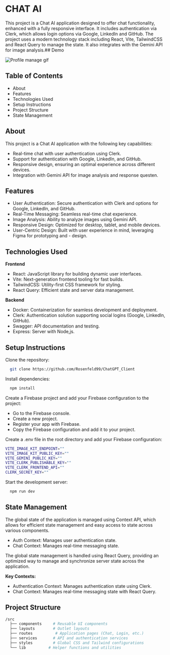 # CHAT AI

This project is a Chat AI application designed to offer chat functionality, enhanced with a fully responsive interface. It includes authentication via Clerk, which allows login options via Google, LinkedIn and GitHub. The project uses a modern technology stack including React, Vite, TailwindCSS and React Query to manage the state. It also integrates with the Gemini API for image analysis.## Demo

![Profile manage gif](https://res.cloudinary.com/djwetaeqt/image/upload/v1727816156/%D7%A2%D7%95%D7%AA%D7%A7_%D7%A9%D7%9C_cover_im2_wo0oej.png)


## Table of Contents

- About
- Features
- Technologies Used
- Setup Instructions
- Project Structure
- State Management



## About
This project is a Chat AI application with the following key capabilities:

- Real-time chat with user authentication using Clerk.
- Support for authentication with Google, LinkedIn, and GitHub.
- Responsive design, ensuring an optimal experience across different devices.
- Integration with Gemini API for image analysis and response questen.
## Features

- User Authentication: Secure authentication with Clerk and options for Google, LinkedIn, and GitHub.
- Real-Time Messaging: Seamless real-time chat experience.
- Image Analysis: Ability to analyze images using Gemini API.
- Responsive Design: Optimized for desktop, tablet, and mobile devices.
- User-Centric Design: Built with user experience in mind, leveraging Figma for prototyping and - design.


## Technologies Used

**Frontend**
- React: JavaScript library for building dynamic user interfaces.
- Vite: Next-generation frontend tooling for fast builds.
- TailwindCSS: Utility-first CSS framework for styling.
- React Query: Efficient state and server data management.


**Backend**
- Docker: Containerization for seamless development and deployment.
- Clerk: Authentication solution supporting social logins (Google, LinkedIn, GitHub).
- Swagger: API documentation and testing.
- Express: Server with Node,js.



## Setup Instructions

Clone the repository:

```bash
  git clone https://github.com/Rosenfeld99/ChatGPT_Client
```
Install dependencies:

```bash
  npm install
```

Create a Firebase project and add your Firebase configuration to the project:

- Go to the Firebase console.
- Create a new project.
- Register your app with Firebase.
- Copy the Firebase configuration and add it to your project.

Create a .env file in the root directory and add your Firebase configuration:

```bash
VITE_IMAGE_KIT_ENDPOINT=""
VITE_IMAGE_KIT_PUBLIC_KEY=""
VITE_GEMINI_PUBLIC_KEY=""
VITE_CLERK_PUBLISHABLE_KEY=""
VITE_CLERK_FRONTEND_API=""
CLERK_SECRET_KEY=""

```

Start the development server:

```bash
  npm run dev
```
## State Management

The global state of the application is managed using Context API, which allows for efficient state management and easy access to state across various components.

- Auth Context: Manages user authentication state.
- Chat Context: Manages real-time messaging state.


The global state management is handled using React Query, providing an optimized way to manage and synchronize server state across the application.

**Key Contexts:**
- Authentication Context: Manages authentication state using Clerk.
- Chat Context: Manages real-time messaging state with React Query.


## Project Structure
```bash
/src
  ├── components     # Reusable UI components
  ├── layouts        # Outlet layouts 
  ├── routes          # Application pages (Chat, Login, etc.)
  ├── services       # API and authentication services
  ├── styles         # Global CSS and Tailwind configurations
  └── lib          # Helper functions and utilities
  ```
